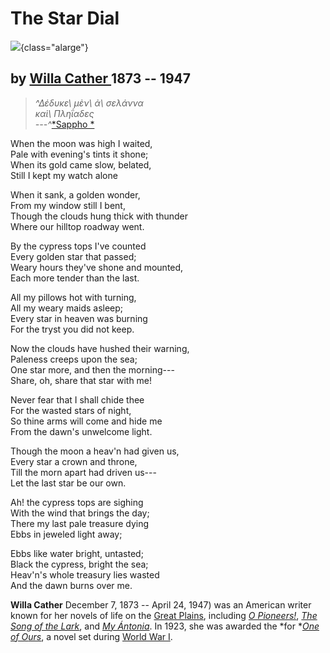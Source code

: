 # The Star Dial 

![](moon-dawn.jpg){class="alarge"}

## by [Willa Cather ](https://poets.org/poet/willa-cather) 1873 -- 1947

> *^*Δέδυκε\ μὲν\ ἀ\ σελάννα\
> καὶ\ Πληΐαδες\
> ---*^*[*Sappho *](https://poets.org/poet/sappho)

When the moon was high I waited,\
Pale with evening's tints it shone;\
When its gold came slow, belated,\
Still I kept my watch alone

When it sank, a golden wonder,\
From my window still I bent,\
Though the clouds hung thick with thunder\
Where our hilltop roadway went.

By the cypress tops I've counted\
Every golden star that passed;\
Weary hours they've shone and mounted,\
Each more tender than the last.

All my pillows hot with turning,\
All my weary maids asleep;\
Every star in heaven was burning\
For the tryst you did not keep.

Now the clouds have hushed their warning,\
Paleness creeps upon the sea;\
One star more, and then the morning---\
Share, oh, share that star with me!

Never fear that I shall chide thee\
For the wasted stars of night,\
So thine arms will come and hide me\
From the dawn's unwelcome light.

Though the moon a heav'n had given us,\
Every star a crown and throne,\
Till the morn apart had driven us---\
Let the last star be our own.

Ah! the cypress tops are sighing\
With the wind that brings the day;\
There my last pale treasure dying\
Ebbs in jeweled light away;

Ebbs like water bright, untasted;\
Black the cypress, bright the sea;\
Heav'n's whole treasury lies wasted\
And the dawn burns over me.

**Willa Cather** December 7, 1873 -- April 24, 1947) was an American
writer known for her novels of life on the [Great
Plains](https://en.wikipedia.org/wiki/Great_Plains), including [*O
Pioneers!*](https://en.wikipedia.org/wiki/O_Pioneers!), [*The Song of
the Lark*](https://en.wikipedia.org/wiki/The_Song_of_the_Lark_(novel)),
and [*My Ántonia*](https://en.wikipedia.org/wiki/My_Ántonia). In 1923,
she was awarded the *for *[*One of
O*](https://en.wikipedia.org/wiki/One_of_Ours)[*urs*](https://en.wikipedia.org/wiki/One_of_Ours),
a novel set during [World
War I](https://en.wikipedia.org/wiki/World_War_I).

